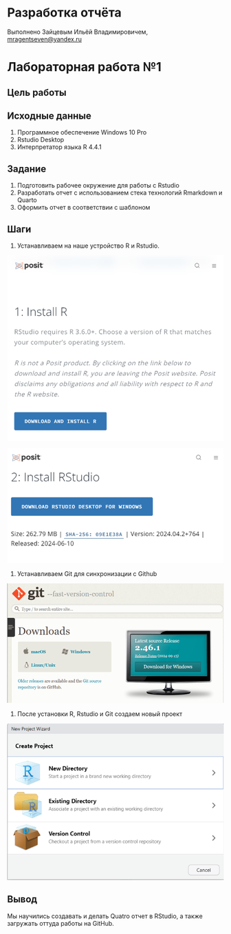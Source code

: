 # Разработка отчёта
Выполнено Зайцевым Ильёй Владимировичем, mragentseven@yandex.ru

# Лабораторная работа №1

## Цель работы

<!-- Развить практические навыки использования современного стека воспроизводимых исследований -->

## Исходные данные

1.  Программное обеспечение Windows 10 Pro
2.  Rstudio Desktop
3.  Интерпретатор языка R 4.4.1

## Задание

1.  Подготовить рабочее окружение для работы с Rstudio
2.  Разработать отчет с использованием стека технологий Rmarkdown и
    Quarto
3.  Оформить отчет в соответствии с шаблоном

## Шаги

1.  Устанавливаем на наше устройство R и Rstudio.

![](img/1.png)

![](img/2.png)

1.  Устанавливаем Git для синхронизации с Github

![](img/3.png)

1.  После установки R, Rstudio и Git создаем новый проект

![](img/4.png)

## Вывод

Мы научились создавать и делать Quatro отчет в RStudio, а также
загружать оттуда работы на GitHub.
